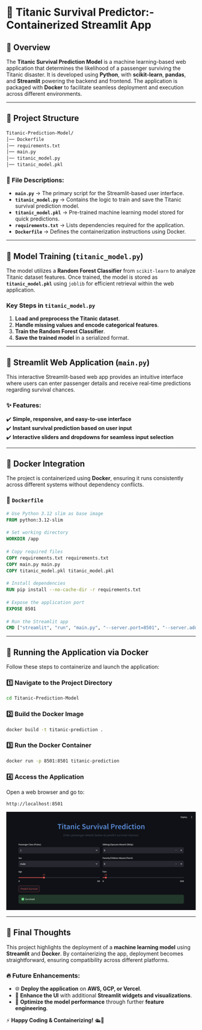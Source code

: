 # 🌊 **Titanic Survival Predictor:- Containerized Streamlit App**

## 📌 **Overview**
The **Titanic Survival Prediction Model** is a machine learning-based web application that determines the likelihood of a passenger surviving the Titanic disaster. It is developed using **Python**, with **scikit-learn**, **pandas**, and **Streamlit** powering the backend and frontend. The application is packaged with **Docker** to facilitate seamless deployment and execution across different environments.

---

## 📂 **Project Structure**

```bash
Titanic-Prediction-Model/
│── Dockerfile
│── requirements.txt
│── main.py
│── titanic_model.py
│── titanic_model.pkl
```

### **📜 File Descriptions:**
- **`main.py`** → The primary script for the Streamlit-based user interface.
- **`titanic_model.py`** → Contains the logic to train and save the Titanic survival prediction model.
- **`titanic_model.pkl`** → Pre-trained machine learning model stored for quick predictions.
- **`requirements.txt`** → Lists dependencies required for the application.
- **`Dockerfile`** → Defines the containerization instructions using Docker.

---

## 🤖 **Model Training (`titanic_model.py`)**
The model utilizes a **Random Forest Classifier** from `scikit-learn` to analyze Titanic dataset features. Once trained, the model is stored as **`titanic_model.pkl`** using `joblib` for efficient retrieval within the web application.

### **Key Steps in `titanic_model.py`**
1. **Load and preprocess the Titanic dataset**.
2. **Handle missing values and encode categorical features**.
3. **Train the Random Forest Classifier**.
4. **Save the trained model** in a serialized format.

---

## 🎨 **Streamlit Web Application (`main.py`)**
This interactive Streamlit-based web app provides an intuitive interface where users can enter passenger details and receive real-time predictions regarding survival chances.

### **✨ Features:**
✔️ **Simple, responsive, and easy-to-use interface**  
✔️ **Instant survival prediction based on user input**  
✔️ **Interactive sliders and dropdowns for seamless input selection**  

---

## 🐳 **Docker Integration**
The project is containerized using **Docker**, ensuring it runs consistently across different systems without dependency conflicts.

### **📄 `Dockerfile`**
```dockerfile
# Use Python 3.12 slim as base image
FROM python:3.12-slim

# Set working directory
WORKDIR /app

# Copy required files
COPY requirements.txt requirements.txt
COPY main.py main.py
COPY titanic_model.pkl titanic_model.pkl

# Install dependencies
RUN pip install --no-cache-dir -r requirements.txt

# Expose the application port
EXPOSE 8501

# Run the Streamlit app
CMD ["streamlit", "run", "main.py", "--server.port=8501", "--server.address=0.0.0.0"]
```

---

## 🚀 **Running the Application via Docker**
Follow these steps to containerize and launch the application:

### **1️⃣ Navigate to the Project Directory**
```bash
cd Titanic-Prediction-Model
```

### **2️⃣ Build the Docker Image**
```bash
docker build -t titanic-prediction .
```

### **3️⃣ Run the Docker Container**
```bash
docker run -p 8501:8501 titanic-prediction
```

### **4️⃣ Access the Application**
Open a web browser and go to:
```
http://localhost:8501
```

![Streamlit App](https://github.com/Tanmay-hue/DockerSpace/blob/main/3.Titanic%20Survival%20Predictor%20Containerized%20Streamlit%20App/img2.png)

---

## 🎯 **Final Thoughts**
This project highlights the deployment of a **machine learning model** using **Streamlit** and **Docker**. By containerizing the app, deployment becomes straightforward, ensuring compatibility across different platforms.

### 🔥 **Future Enhancements:**
- 🌐 **Deploy the application** on **AWS, GCP, or Vercel**.
- 🎨 **Enhance the UI** with additional **Streamlit widgets and visualizations**.
- 🧠 **Optimize the model performance** through further **feature engineering**.

⚡ **Happy Coding & Containerizing!** 🛳️🐳

